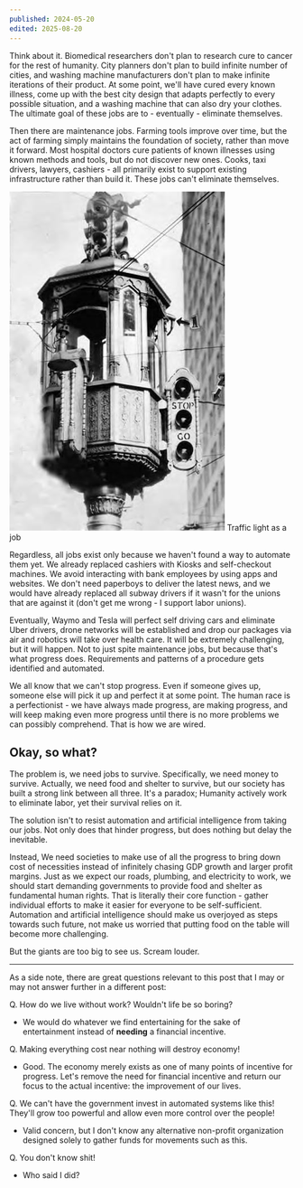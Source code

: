 ```yaml
---
published: 2024-05-20
edited: 2025-08-20
---
```


Think about it. Biomedical researchers don't plan to research cure to cancer for the rest of humanity. City planners don't plan to build infinite number of cities, and washing machine manufacturers don't plan to make infinite iterations of their product. At some point, we'll have cured every known illness, come up with the best city design that adapts perfectly to every possible situation, and a washing machine that can also dry your clothes. The ultimate goal of these jobs are to - eventually - eliminate themselves.

Then there are maintenance jobs. Farming tools improve over time, but the act of farming simply maintains the foundation of society, rather than move it forward. Most hospital doctors cure patients of known illnesses using known methods and tools, but do not discover new ones. Cooks, taxi drivers, lawyers, cashiers - all primarily exist to support existing infrastructure rather than build it. These jobs can't eliminate themselves.

![](../../public/blogs/traffic-light-as-a-job.png)
Traffic light as a job

Regardless, all jobs exist only because we haven't found a way to automate them yet. We already replaced cashiers with Kiosks and self-checkout machines. We avoid interacting with bank employees by using apps and websites. We don't need paperboys to deliver the latest news, and we would have already replaced all subway drivers if it wasn't for the unions that are against it (don't get me wrong - I support labor unions).

Eventually, Waymo and Tesla will perfect self driving cars and eliminate Uber drivers, drone networks will be established and drop our packages via air and robotics will take over health care. It will be extremely challenging, but it will happen. Not to just spite maintenance jobs, but because that's what progress does. Requirements and patterns of a procedure gets identified and automated.

We all know that we can't stop progress. Even if someone gives up, someone else will pick it up and perfect it at some point. The human race is a perfectionist - we have always made progress, are making progress, and will keep making even more progress until there is no more problems we can possibly comprehend. That is how we are wired.

## Okay, so what?

The problem is, we need jobs to survive. Specifically, we need money to survive. Actually, we need food and shelter to survive, but our society has built a strong link between all three. It's a paradox; Humanity actively work to eliminate labor, yet their survival relies on it.

The solution isn't to resist automation and artificial intelligence from taking our jobs. Not only does that hinder progress, but does nothing but delay the inevitable.

Instead, We need societies to make use of all the progress to bring down cost of necessities instead of infinitely chasing GDP growth and larger profit margins. Just as we expect our roads, plumbing, and electricity to work, we should start demanding governments to provide food and shelter as fundamental human rights. That is literally their core function - gather individual efforts to make it easier for everyone to be self-sufficient. Automation and artificial intelligence should make us overjoyed as steps towards such future, not make us worried that putting food on the table will become more challenging.

But the giants are too big to see us. Scream louder.

---

As a side note, there are great questions relevant to this post that I may or may not answer further in a different post:

Q. How do we live without work? Wouldn't life be so boring?

- We would do whatever we find entertaining for the sake of entertainment instead of **needing** a financial incentive.

Q. Making everything cost near nothing will destroy economy!

- Good. The economy merely exists as one of many points of incentive for progress. Let's remove the need for financial incentive and return our focus to the actual incentive: the improvement of our lives.

Q. We can't have the government invest in automated systems like this! They'll grow too powerful and allow even more control over the people!

- Valid concern, but I don't know any alternative non-profit organization designed solely to gather funds for movements such as this.

Q. You don't know shit!

- Who said I did?
